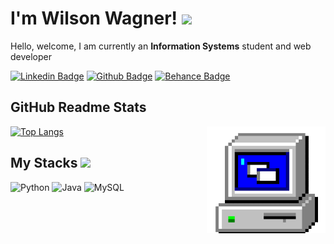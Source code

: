 # I'm Wilson Wagner! <img src="https://github.com/TheDudeThatCode/TheDudeThatCode/blob/master/Assets/Handshake.gif" height="30px">
Hello, welcome, I am currently an **Information Systems** student and web developer

[![Linkedin Badge](https://img.shields.io/badge/LinkedIn-0077B5?style=for-the-badge&logo=linkedin&logoColor=white&link=https://www.linkedin.com/in/wilsonwagner/)](https://www.linkedin.com/in/wilsonwagner/)
[![Github Badge](https://img.shields.io/badge/GitHub-100000?style=for-the-badge&logo=github&logoColor=whitee&link=https://github.com/wilsonwagn)](https://github.com/wilsonwagn)
[![Behance Badge](https://img.shields.io/badge/-Behance-blue?style=for-the-badge&logo=behance&logoColor=white&link=https://www.behance.net/wilsonwagner)](https://www.behance.net/wilsonwagner)

## GitHub Readme Stats

[![Top Langs](https://github-readme-stats.vercel.app/api/top-langs/?username=wilsonwagn&layout=compact&theme=dark)](https://github.com/anuraghazra/github-readme-stats)
<img align="right" alt="PC GIF" src="https://github.com/TheDudeThatCode/TheDudeThatCode/blob/master/Assets/PC.gif" width="190" />

## My Stacks <img src="https://github.com/TheDudeThatCode/TheDudeThatCode/blob/master/Assets/Developer.gif" width="30px">
![Python](https://img.shields.io/badge/Python-3776AB?style=for-the-badge&logo=python&logoColor=white)
![Java](https://img.shields.io/badge/Java-ED8B00?style=for-the-badge&logo=java&logoColor=white)
![MySQL](https://img.shields.io/badge/MySQL-00000F?style=for-the-badge&logo=mysql&logoColor=white)
